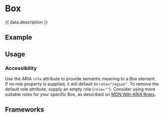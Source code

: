 <script setup>
  import Vue from './vue.md';
  import Elements from './elements.md';
  import React from './react.md';
  import Android from './android.md';
  import iOS from './ios.md';
  import data from './data.json';
  import { mapFrameworkStatuses } from '../utils.js';
</script>

# Box

{{ data.description }}

<components-status v-bind="mapFrameworkStatuses(data.frameworks)" />

## Example
<ThemeSwitcher />
<box-example />

## Usage

<component-design-guidelines name="Warp - Components / Box" link="https://www.figma.com/file/nkiRpuVu6XRfvY96BA80H8/Components-overview?type=design&node-id=250-13356&mode=design" />

<component-questions />

### Accessibility

Use the ARIA `role` attribute to provide semantic meaning to a Box element.
If no role property is supplied, it will default to `role="region"`.
To remove the default role attribute, supply an empty role (`role=""`).
Consider using more suitable roles for your specific Box, as described on
[MDN WAI-ARIA Roles](https://developer.mozilla.org/en-US/docs/Web/Accessibility/ARIA/Roles#aria_role_types).

## Frameworks

<tabs-content>
  <template #react>
   <react />
  </template>
  <template #vue>
    <vue />
  </template>
  <template #elements>
    <elements />
  </template>
  <template #android>
    <android />
  </template>
  <template #iOS>
    <iOS />
  </template>
</tabs-content>
